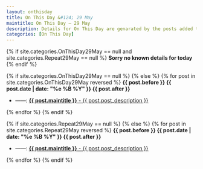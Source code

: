 ```yaml
---
layout: onthisday
title: On This Day &#124; 29 May
maintitle: On This Day — 29 May
description: Details for On This Day are genarated by the posts added to the website so the content is subject to changes/updates over time.
categories: [On This Day]
---
```


{% if site.categories.OnThisDay29May == null and site.categories.Repeat29May == null %}
<strong>Sorry no known details for today</strong>
{% endif %}

{% if site.categories.OnThisDay29May == null %}
{% else %}
{% for post in site.categories.OnThisDay29May reversed %}
<strong>{{ post.before }} {{ post.date | date: "%e %B %Y" }} {{ post.after }}</strong>
<ul>
<li> ——: <a href="{{ post.url }}"><strong>{{ post.maintitle }}</strong> - {{ post.post_description }}</a></li>
</ul>
{% endfor %}
{% endif %}

{% if site.categories.Repeat29May == null %}
{% else %}
{% for post in site.categories.Repeat29May reversed %}
<strong>{{ post.before }} {{ post.date | date: "%e %B %Y" }} {{ post.after }}</strong>
<ul>
<li> ——: <a href="{{ post.url }}"><strong>{{ post.maintitle }}</strong> - {{ post.post_description }}</a></li>
</ul>
{% endfor %}
{% endif %}
